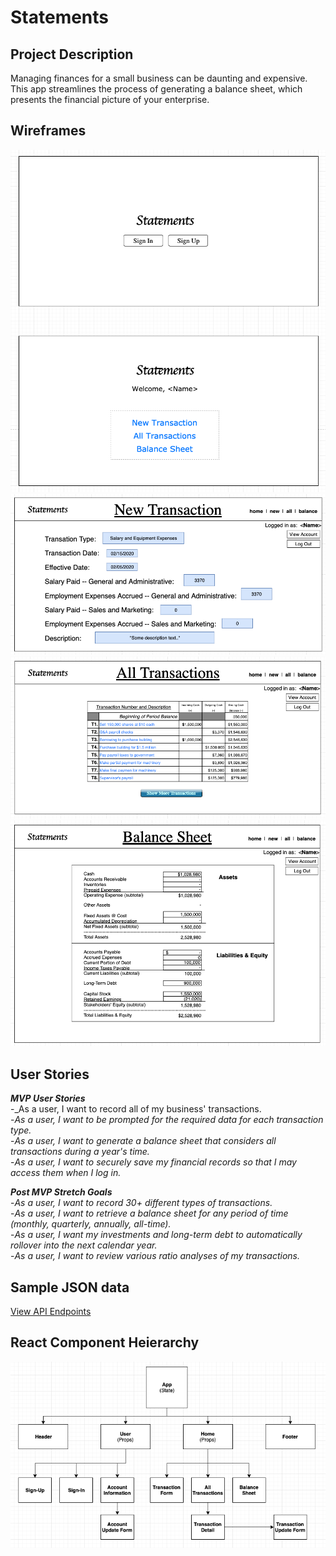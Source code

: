 # Statements

## Project Description

Managing finances for a small business can be daunting and expensive. This app streamlines the process of generating a balance sheet, which presents the financial picture of your enterprise.

## Wireframes
![Home Page](/readme-images/png/home-page-wireframe-png.png)
![Transaction Form](/readme-images/png/transaction-form-wireframe-png.png)
![All Transactions](/readme-images/png/all-transactions-wireframe-png.png)
![Balance Sheet](/readme-images/png/balance-sheet-wireframe-png.png)


## User Stories

_**MVP User Stories**_  
-_As a user, I want to record all of my business' transactions.  
-_As a user, I want to be prompted for the required data for each transaction type._  
-_As a user, I want to generate a balance sheet that considers all transactions during a year's time._  
-_As a user, I want to securely save my financial records so that I may access them when I log in._  

_**Post MVP Stretch Goals**_  
-_As a user, I want to record 30+ different types of transactions._  
-_As a user, I want to retrieve a balance sheet for any period of time (monthly, quarterly, annually, all-time)._  
-_As a user, I want my investments and long-term debt to automatically rollover into the next calendar year._  
-_As a user, I want to review various ratio analyses of my transactions._  

## Sample JSON data
[View API Endpoints](endpoints.md)

## React Component Heierarchy
![Component Hierarchy](/readme-images/png/component-tree-png.png)